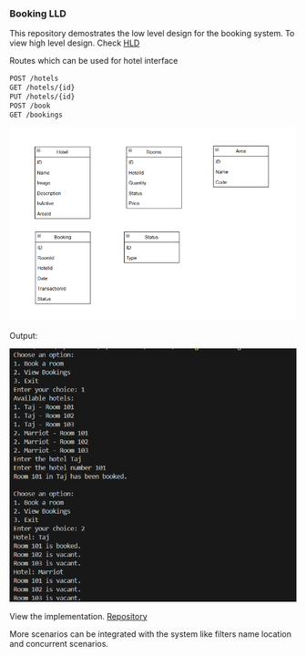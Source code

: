 ### Booking LLD

This repository demostrates the low level design for the booking system.
To view high level design. Check [HLD](../../hld/booking.md)

Routes which can be used for hotel interface

```
POST /hotels
GET /hotels/{id}
PUT /hotels/{id}
POST /book
GET /bookings
```

![Design](../../assets/bookinglld.png)

Output:

![Ouput](../../assets/booking-ouput.png)

View the implementation. [Repository](../../code/booking/booking.go)

More scenarios can be integrated with the system like filters name location and concurrent scenarios. 